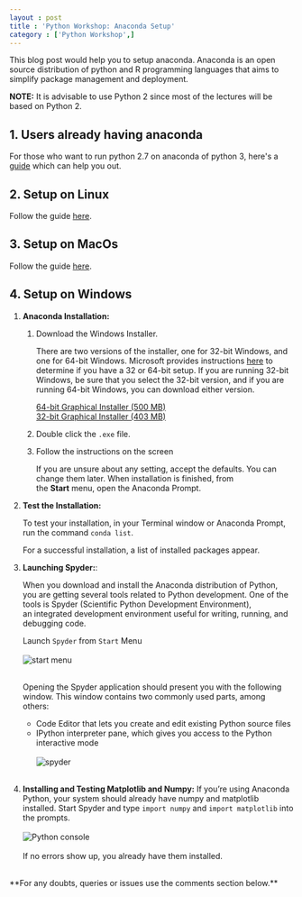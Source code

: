 ```yaml
---
layout : post
title : 'Python Workshop: Anaconda Setup'
category : ['Python Workshop',]
---
```


This blog post would help you to setup anaconda. Anaconda is an open source distribution of python and R programming languages that aims to simplify package management and deployment.

**NOTE:** It is advisable to use Python 2 since most of the lectures will be based on Python 2.

## 1. Users already having anaconda

For those who want to run python 2.7 on anaconda of python 3, here's a [guide](https://conda.io/docs/user-guide/tasks/manage-python.html#using-a-different-version-of-python) which can help you out. 

## 2. Setup on Linux

Follow the guide [here](). 

## 3. Setup on MacOs

Follow the guide [here]().

## 4. Setup on Windows
  
1. **Anaconda Installation:**    
    1. Download the Windows Installer.

	   There are two versions of the installer, one for 32-bit Windows, and one for 64-bit Windows. Microsoft provides instructions [here](https://support.microsoft.com/en-us/help/15056/windows-7-32-64-bit-faq) to determine if you have a 32 or 64-bit setup. If you are running 32-bit Windows, be sure that you select the 32-bit version, and if you are running 64-bit Windows, you can download either version.  

        [64-bit Graphical Installer (500 MB)](https://repo.continuum.io/archive/Anaconda2-5.0.1-Windows-x86_64.exe)<br>
        [32-bit Graphical Installer (403 MB)](https://repo.continuum.io/archive/Anaconda2-5.0.1-Windows-x86.exe)

    2. Double click the `.exe` file.

    3. Follow the instructions on the screen

        If you are unsure about any setting, accept the defaults. You can change them later.
        When installation is finished, from the **Start** menu, open the Anaconda Prompt.

2. **Test the Installation:**

    To test your installation, in your Terminal window or Anaconda Prompt, run the command `conda list`.

    For a successful installation, a list of installed packages appear.

3. **Launching Spyder:**:

    When you download and install the Anaconda distribution of Python, you are getting several tools related to Python development. One of the tools is Spyder (Scientific Python Development Environment), an integrated development environment useful for writing, running, and debugging code.

    Launch `Spyder` from `Start` Menu
    <br><br>
    ![start menu]({{"/images/start.jpg"}})
    <br><br>

    Opening the Spyder application should present you with the following window. This window contains two commonly used parts, among others:
    * Code Editor that lets you create and edit existing Python source files 
    * IPython interpreter pane, which gives you access to the Python interactive mode 
    <br><br>
    ![spyder]({{"/images/spyder.jpg"}})
    <br><br>

4. **Installing and Testing Matplotlib and Numpy:**
    If you’re using Anaconda Python, your system should already have numpy and matplotlib installed. Start Spyder and type `import numpy` and `import matplotlib` into the prompts.
    <br><br>
    ![Python console]({{"/images/pytcon.jpg"}})
    <br><br>
    If no errors show up, you already have them installed.


<br>
**For any doubts, queries or issues use the comments section below.**

